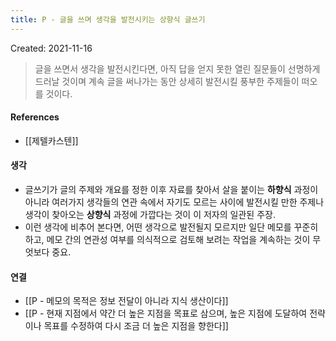 ```yaml
---
title: P - 글을 쓰며 생각을 발전시키는 상향식 글쓰기
---
```



Created: 2021-11-16

>글을 쓰면서 생각을 발전시킨다면, 아직 답을 얻지 못한 열린 질문들이 선명하게 드러날 것이며 계속 글을 써나가는 동안 상세히 발전시킬 풍부한 주제들이 떠오를 것이다.

#### References
- [[제텔카스텐]]

#### 생각
- 글쓰기가 글의 주제와 개요를 정한 이후 자료를 찾아서 살을 붙이는 **하향식** 과정이 아니라 여러가지 생각들의 연관 속에서 자기도 모르는 사이에 발전시킬 만한 주제나 생각이 찾아오는 **상향식** 과정에 가깝다는 것이 이 저자의 일관된 주장. 
- 이런 생각에 비추어 본다면, 어떤 생각으로 발전될지 모르지만 일단 메모를 꾸준히 하고, 메모 간의 연관성 여부를 의식적으로 검토해 보려는 작업을 계속하는 것이 무엇보다 중요. 

#### 연결
- [[P - 메모의 목적은 정보 전달이 아니라 지식 생산이다]]
- [[P -  현재 지점에서 약간 더 높은 지점을 목표로 삼으며, 높은 지점에 도달하여 전략이나 목표를 수정하여 다시 조금 더 높은 지점을 향한다]]